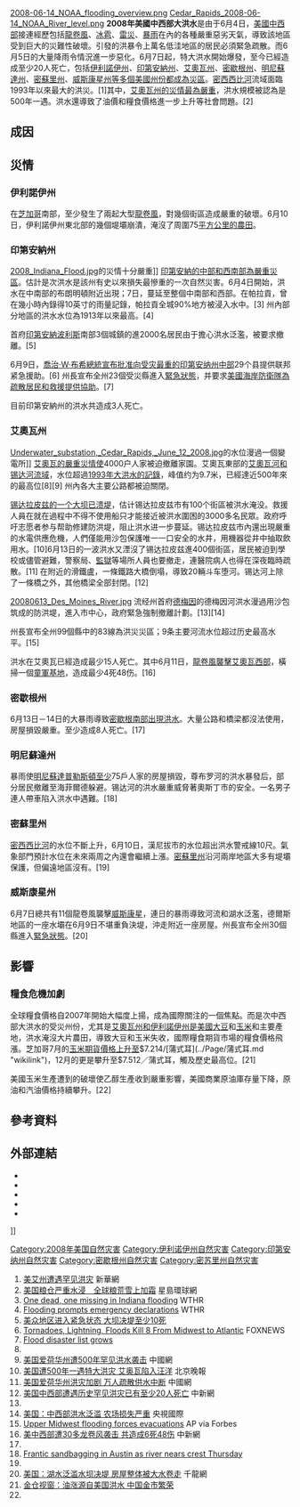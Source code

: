 [2008-06-14_NOAA_flooding_overview.png](https://zh.wikipedia.org/wiki/File:2008-06-14_NOAA_flooding_overview.png "fig:2008-06-14_NOAA_flooding_overview.png") [Cedar_Rapids_2008-06-14_NOAA_River_level.png](https://zh.wikipedia.org/wiki/File:Cedar_Rapids_2008-06-14_NOAA_River_level.png "fig:Cedar_Rapids_2008-06-14_NOAA_River_level.png") **2008年美國中西部大洪水**是由于6月4日，[美國中西部](../Page/美國中西部.md "wikilink")接連經歷包括[龍卷風](https://zh.wikipedia.org/wiki/龍卷風 "wikilink")、[冰雹](../Page/冰雹.md "wikilink")、[雷災](https://zh.wikipedia.org/wiki/雷電 "wikilink")、[暴雨](../Page/暴雨.md "wikilink")在內的各種嚴重惡劣天氣，導致該地區受到巨大的災難性破壞。引發的洪暴令上萬名低洼地區的居民必須緊急疏散。而6月5日的大量降雨令情況進一步惡化。6月7日起，特大洪水開始爆發，至今已經造成至少20人死亡，包括[伊利諾伊州](https://zh.wikipedia.org/wiki/伊利諾伊州 "wikilink")、[印第安納州](https://zh.wikipedia.org/wiki/印第安納州 "wikilink")、[艾奧瓦州](https://zh.wikipedia.org/wiki/艾奧瓦州 "wikilink")、[密歇根州](../Page/密歇根州.md "wikilink")、[明尼蘇達州](https://zh.wikipedia.org/wiki/明尼蘇達州 "wikilink")、[密蘇里州](../Page/密蘇里州.md "wikilink")、[威斯康星州等多個美國州份都成為災區](https://zh.wikipedia.org/wiki/威斯康星州 "wikilink")。[密西西比河](../Page/密西西比河.md "wikilink")流域面臨1993年以來最大的洪災。\[1\]其中，[艾奧瓦州的災情最為嚴重](https://zh.wikipedia.org/wiki/艾奧瓦州 "wikilink")，洪水規模被認為是500年一遇。洪水還導致了油價和糧食價格進一步上升等社會問題。\[2\]

## 成因

## 災情

### 伊利諾伊州

在[芝加哥](../Page/芝加哥.md "wikilink")南部，至少發生了兩起大型[龍卷風](https://zh.wikipedia.org/wiki/龍卷風 "wikilink")，對幾個街區造成嚴重的破壞。6月10日，伊利諾伊州東北部的幾個堤壩崩潰，淹沒了周圍75[平方公里的農田](https://zh.wikipedia.org/wiki/平方公里 "wikilink")。

### 印第安納州

[2008_Indiana_Flood.jpg](https://zh.wikipedia.org/wiki/File:2008_Indiana_Flood.jpg "fig:2008_Indiana_Flood.jpg")的災情十分嚴重\]\] [印第安納的中部和西南部為嚴重災區](https://zh.wikipedia.org/wiki/印第安納 "wikilink")。估計是次洪水是該州有史以來損失最慘重的一次自然災害。6月4日開始，洪水在中南部的布朗明頓附近出現；7日，蔓延至整個中南部和西部。在帕拉貢，曾在幾小時內錄得10英寸的雨量記錄，帕拉貢全城90%地方被浸入水中。\[3\] 州內部分地區的洪水水位為1913年以來最高。\[4\]

首府[印第安納波利斯](../Page/印第安納波利斯.md "wikilink")南部3個城鎮的進2000名居民由于擔心洪水泛濫，被要求撤離。\[5\]

6月9日，[喬治·W·布希](https://zh.wikipedia.org/wiki/喬治·W·布希 "wikilink")[總統宣布批准向受灾最重的印第安纳州中部](https://zh.wikipedia.org/wiki/美國總統 "wikilink")29个县提供联邦紧急援助。\[6\] 州長宣布全州23個受災縣進入[緊急狀態](https://zh.wikipedia.org/wiki/緊急狀態 "wikilink")，并要求[美國海岸防衛隊為疏散居民和救援提供協助](https://zh.wikipedia.org/wiki/美國海岸防衛隊 "wikilink")。\[7\]

目前印第安納州的洪水共造成3人死亡。

### 艾奧瓦州

[Underwater_substation,_Cedar_Rapids,_June_12_2008.jpg](https://zh.wikipedia.org/wiki/File:Underwater_substation,_Cedar_Rapids,_June_12_2008.jpg "fig:Underwater_substation,_Cedar_Rapids,_June_12_2008.jpg")的水位漫過一個變電所\]\] [艾奧瓦的嚴重災情使](https://zh.wikipedia.org/wiki/艾奧瓦 "wikilink")4000户人家被迫撤離家園。艾奧瓦東部的[艾奧瓦河和](https://zh.wikipedia.org/wiki/艾奧瓦河 "wikilink")[锡达河流域](https://zh.wikipedia.org/wiki/锡达河 "wikilink")，水位超過[1993年大洪水的記錄](https://zh.wikipedia.org/wiki/1993年大洪水 "wikilink")，峰值约为9.7米，已經達近500年來的最高位\[8\]\[9\] 州內各大主要公路都被迫關閉。

[锡达拉皮兹的一个大坝已溃堤](https://zh.wikipedia.org/wiki/锡达拉皮兹 "wikilink")，估计锡达拉皮兹市有100个街區被洪水淹没。救援人員在就在過程中不得不使用船只才能接近被洪水圍困的3000多名民眾。政府呼吁志愿者参与帮助修建防洪堤，阻止洪水进一步蔓延。锡达拉皮兹市內還出現嚴重的水電供應危機，人們僅能用沙包保護唯一一口安全的水井，用機器從井中抽取飲用水。\[10\]6月13日的一波洪水又湮沒了锡达拉皮兹進400個街區，居民被迫到學校或儘管避難，警察局、[監獄](../Page/監獄.md "wikilink")等場所人員也要撤走，連醫院病人也得在深夜臨時疏散。\[11\] 在附近的滑鐵盧，一條鐵路大橋倒塌，導致20輛斗车堕河。锡达河上除了一條橋之外，其他橋梁全部封閉。\[12\]

[20080613_Des_Moines_River.jpg](https://zh.wikipedia.org/wiki/File:20080613_Des_Moines_River.jpg "fig:20080613_Des_Moines_River.jpg") 流经州首府[德梅因](../Page/德梅因.md "wikilink")的德梅因河洪水漫過用沙包筑成的防洪堤，進入市中心，政府緊急強制撤離計劃。\[13\]\[14\]

州長宣布全州99個縣中的83線為洪災災區；9条主要河流水位超过历史最高水平。\[15\]

洪水在艾奧瓦已經造成最少15人死亡。其中6月11日，[龍卷風襲擊艾奧瓦西部](https://zh.wikipedia.org/wiki/龍卷風 "wikilink")，橫掃一個[童軍基地](https://zh.wikipedia.org/wiki/童軍 "wikilink")，造成最少4死48伤。\[16\]

### 密歇根州

6月13日－14日的大暴雨導致[密歇根南部出現洪水](https://zh.wikipedia.org/wiki/密歇根 "wikilink")。大量公路和橋梁都沒法使用，房屋損毀嚴重。至少造成8人死亡。\[17\]

### 明尼蘇達州

暴雨使[明尼蘇達普勒斯頓至少](https://zh.wikipedia.org/wiki/明尼蘇達 "wikilink")75戶人家的房屋損毀，尊布罗河的洪水暴發后，部分居民撤離至海菲爾德躲避。锡达河的洪水嚴重威脅著奧斯丁市的安全。一名男子連人帶車陷入洪水中遇難。\[18\]

### 密蘇里州

[密西西比河](../Page/密西西比河.md "wikilink")的水位不斷上升，6月10日，漢尼拔市的水位超出洪水警戒線10尺。氣象部門預計水位在未來兩周之內還會繼續上漲。[密蘇里州](../Page/密蘇里州.md "wikilink")沿河兩岸地區大多有堤壩保護，但偏遠地區沒有。\[19\]

### 威斯康星州

6月7日總共有11個龍卷風襲擊[威斯康星](https://zh.wikipedia.org/wiki/威斯康星 "wikilink")，連日的暴雨導致河流和湖水泛濫，德爾斯地區的一座水壩在6月9日不堪重負決堤，沖走附近一座房屋。州長宣布全州30個縣進入[緊急狀態](https://zh.wikipedia.org/wiki/緊急狀態 "wikilink")。\[20\]

## 影響

### 糧食危機加劇

全球糧食價格自2007年開始大幅度上揚，成為國際關注的一個焦點。而是次中西部大洪水的受災州份，尤其是[艾奧瓦州和](https://zh.wikipedia.org/wiki/艾奧瓦州 "wikilink")[伊利諾伊州是美國](https://zh.wikipedia.org/wiki/伊利諾伊州 "wikilink")[大豆](../Page/大豆.md "wikilink")和[玉米](../Page/玉米.md "wikilink")和主要產地，洪水淹沒大片農田，導致大豆和玉米失收，國際糧食期貨市場的糧食價格飛漲。芝加哥7月的[玉米](../Page/玉米.md "wikilink")[期貨價格上升至](https://zh.wikipedia.org/wiki/期貨 "wikilink")$7.214/[蒲式耳](../Page/蒲式耳.md "wikilink")，12月的更是攀升至$7.512／蒲式耳，觸及歷史最高位。\[21\]

美國玉米生產遭到的破壞使乙醇生產收到嚴重影響，美國商業原油庫存量下降，原油和汽油價格持續攀升。\[22\]

## 參考資料

## 外部連結

  -
  -
  -
  -
  -
\]\]

[Category:2008年美国自然灾害](https://zh.wikipedia.org/wiki/Category:2008年美国自然灾害 "wikilink") [Category:伊利诺伊州自然灾害](https://zh.wikipedia.org/wiki/Category:伊利诺伊州自然灾害 "wikilink") [Category:印第安纳州自然灾害](https://zh.wikipedia.org/wiki/Category:印第安纳州自然灾害 "wikilink") [Category:密歇根州自然灾害](https://zh.wikipedia.org/wiki/Category:密歇根州自然灾害 "wikilink") [Category:密苏里州自然灾害](https://zh.wikipedia.org/wiki/Category:密苏里州自然灾害 "wikilink")

1.  [美艾州遭遇罕见洪灾](http://news.xinhuanet.com/newscenter/2008-06/15/content_8366207.htm) 新華網
2.  [美国粮仓严重水浸　全球粮荒雪上加霜](http://news.cnfol.com/080613/101,1594,4281647,00.shtml) 星島環球網
3.  [One dead, one missing in Indiana flooding](http://www.wthr.com/global/story.asp?s=8447831)  WTHR
4.  [Flooding prompts emergency declarations](http://www.wthr.com/Global/story.asp?S=8445680)  WTHR
5.  [美众地区进入紧急状态 大坝决堤至少10死](http://news.163.com/08/0610/09/4E2MP5AQ0001121M.html)
6.  [Tornadoes, Lightning, Floods Kill 8 From Midwest to Atlantic](http://www.foxnews.com/story/0,2933,364282,00.html)  FOXNEWS
7.  [Flood disaster list grows](http://www.indystar.com/apps/pbcs.dll/article?AID=/20080608/NEWS/80608002)
8.
9.  [美国爱荷华州遭500年罕见洪水袭击](http://news.sina.com.cn/w/2008-06-13/134215739233.shtml) 中國網
10. [美国遭500年一遇特大洪灾 艾奥瓦陷入汪洋](http://www.ce.cn/xwzx/gjss/gdxw/200806/14/t20080614_15829271.shtml) 北京晚報
11. [美国爱荷华州洪灾加剧 万人疏散供水中断](http://world.newssc.org/system/2008/06/14/010896117.shtml) 中國網
12. [美国中西部遭遇历史罕见洪灾已有至少20人死亡](http://www.chinanews.com.cn/gj/ywdd/news/2008/06-14/1281654.shtml) 中新網
13.
14. [美国：中西部洪水泛滥 农场损失严重](http://travel.hexun.com/2008-06-12/106639138.html) 央視國際
15. [Upper Midwest flooding forces evacuations](http://www.forbes.com/feeds/ap/2008/06/13/ap5114952.html) AP via Forbes
16. [美中西部遭30多龙卷风袭击 共造成6死48伤](http://www.chinanews.com.cn/gj/bm/news/2008/06-13/1280395.shtml) 中新網
17.
18. [Frantic sandbagging in Austin as river nears crest Thursday](http://www.kare11.com/news/news_article.aspx?storyid=514314)
19.
20. [美国：湖水泛滥水坝决堤 房屋整体被大水卷走](http://nv.qianlong.com/33530/2008/06/10/2400@4483657.htm) 千龍網
21. [金仓视窗：油涨源自美国洪水 中国金市繁荣](http://gold.hexun.com/2008-06-12/106642378.html)
22.